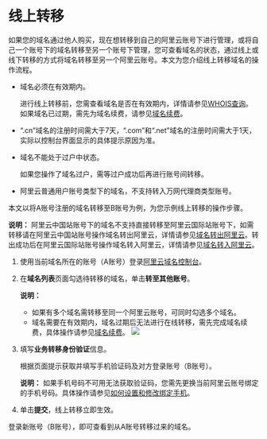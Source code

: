 # 线上转移

如果您的域名通过他人购买，现在想转移到自己的阿里云账号下进行管理，或将自己一个账号下的域名转移至另一个账号下管理，您可查看域名的状态，通过线上或线下转移的方式将域名转移至另一个阿里云账号。本文为您介绍线上转移域名的操作流程。

-   域名必须在有效期内。

    进行线上转移前，您需查看域名是否在有效期内，详情请参见[WHOIS查询](/cn.zh-CN/域名查询/WHOIS查询.md)。如果域名已过期，需先为域名续费，请参见[域名续费](/cn.zh-CN/域名管理/域名续费/域名续费.md)。

-   “.cn”域名的注册时间需大于7天，“.com”和“.net”域名的注册时间需大于1天，实际以控制台界面显示的具体提示原因为准。
-   域名不能处于过户中状态。

    如果您操作了域名过户，需等过户成功后再进行账号间转移。

-   阿里云普通用户账号类型下的域名，不支持转入万网代理商类型账号。

本文以将A账号注册的域名转移至B账号为例，为您示例线上转移的操作步骤。

**说明：** 阿里云中国站账号下的域名不支持直接转移至阿里云国际站账号下，如需转移请在阿里云中国站账号操作域名转出阿里云，详情请参见[域名转出阿里云](/cn.zh-CN/域名转移/域名转出阿里云.md)。转出成功后在阿里云国际站账号操作域名转入阿里云，详情请参见[域名转入阿里云](/cn.zh-CN/域名转移/域名转入阿里云.md)。

1.  使用当前域名所在的账号（A账号）登录[阿里云域名控制台](https://dc.console.aliyun.com/next/index#/domain/list/all-domain)。

2.  在**域名列表**页面勾选待转移的域名，单击**转至其他账号**。

    **说明：**

    -   如果有多个域名需转移至同一个阿里云账号，可同时勾选多个域名。
    -   域名需要在有效期内，域名过期后无法进行在线转移，需先完成域名续费，具体操作请参见[域名续费](/cn.zh-CN/域名管理/域名续费/域名续费.md)。
    ![](https://static-aliyun-doc.oss-accelerate.aliyuncs.com/assets/img/zh-CN/7295219951/p50693.png)

3.  填写**业务转移身份验证**信息。

    根据页面提示获取并填写手机验证码及对方登录账号（B账号）。

    **说明：** 如果手机号码不可用无法获取验证码，您需先更换当前阿里云账号绑定的手机号码。具体操作请参见[如何设置和修改绑定手机](https://help.aliyun.com/document_detail/37219.html)。

4.  单击**提交**，线上转移立即生效。


登录新账号（B账号），即可查看到从A账号转移过来的域名。


